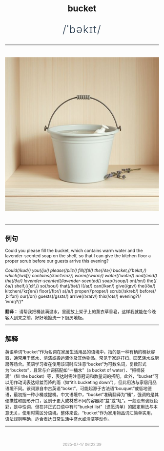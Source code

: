 <div align="center">

# bucket

<div style="margin: 30px 0;">
<h1 style="font-size: 2.5em; font-weight: 300; letter-spacing: 2px; margin: 0; color: #2c3e50;">
/ˈbəkɪt/
</h1>
</div>

</div>

---

<div align="center" style="margin: 40px 0;">

![bucket](images/bucket.png)

</div>

---

## 例句

Could you please fill the bucket, which contains warm water and the lavender-scented soap on the shelf, so that I can give the kitchen floor a proper scrub before our guests arrive this evening?

*Could(/kʊd/) you(/ju/) please(/pliz/) fill(/fɪl/) the(/ðə/) bucket,(/ˈbəkɪt,/) which(/wɪʧ/) contains(/kənˈteɪnz/) warm(/wɔrm/) water(/ˈwɔtər/) and(/ənd/) the(/ðə/) lavender-scented(/lavender-scented*/) soap(/soʊp/) on(/ɔn/) the(/ðə/) shelf,(/ʃɛlf,/) so(/soʊ/) that(/ðət/) I(/aɪ/) can(/kən/) give(/gɪv/) the(/ðə/) kitchen(/ˈkɪʧən/) floor(/flɔr/) a(/ə/) proper(/ˈprɑpər/) scrub(/skrəb/) before(/ˌbiˈfɔr/) our(/ɑr/) guests(/gɛsts/) arrive(/əraɪv/) this(/ðɪs/) evening?(/ˈivnɪŋ?/)*

**翻译：** 请帮我把桶装满温水，里面放上架子上的薰衣草香皂，这样我就能在今晚客人到来之前，好好地擦洗一下厨房地板。

---

## 解释

英语单词“bucket”作为名词在家居生活用品的语境中，指的是一种有柄的桶状容器，通常用于盛水、清洁或搬运液体及其他物品，常见于家庭打扫、园艺浇水或厨房等场合。英语学习者在使用该词时应注意“bucket”为可数名词，复数形式为“buckets”，且常与介词搭配如“一桶水”（a bucket of water）、“把桶装满”（fill the bucket）等，表达时需注意冠词和数量词的搭配。此外，“bucket”可以用作动词表达倾盆而降的雨（如“it’s bucketing down”），但此用法与家居用品语境不同。该词源自中古英语“boket”，可能起源于古法语“bouquet”或低地德语，最初指一种小桶或提桶。中文语境中，“bucket”准确翻译为“桶”，强调的是其便携性和圆形开口，区别于更大或材质不同的容器如“盆”或“缸”。一般没有褒贬色彩，是中性词，但在非正式口语中有时“bucket list”（遗愿清单）的固定用法与本意无关，使用时需区分语境。整体来说，“bucket”作为家用物品词汇简单实用，语法规则明确，适合表达日常生活中盛水或清洁等动作。


---

<div align="center" style="margin-top: 50px;">
<small style="color: #999; font-size: 0.9em;">2025-07-17 06:22:39</small>
</div>
